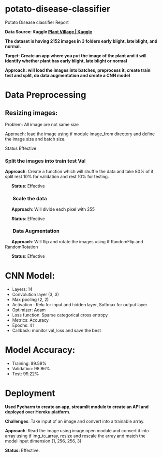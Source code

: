 # potato-disease-classifier
Potato Disease classifier Report

**Data Source: Kaggle   [Plant Village | Kaggle](https://www.kaggle.com/arjuntejaswi/plant-village)**

**The dataset is having 2152 images in 3 folders early blight, late blight, and normal.**

**Target: Create an app where you put the image of the plant and it will identify whether plant has early blight, late blight or normal**

**Approach: will load the images into  batches, preprocess it, create train test and split, do data augmentation and create a CNN model**
# Data Preprocessing
## Resizing images:
Problem: All image are not same size

Approach: load the image using tf module image\_from directory and define the image size and batch size.

Status Effective
### Split the images into train test Val
**Approach**: Create a function which will shuffle the data and take 80% of it split rest 10% for validation and rest 10% for testing.

`	`**Status**: Effective
### `	`Scale the data
`	`**Approach**: Will divide each pixel with 255  

`	`**Status**: Effective
### `	`Data Augmentation
`	`**Approach**: Will flip and rotate the images using tf RandomFlip and RandomRotation

`	`**Status**: Effective
# CNN Model:
- Layers: 14
- Convolution layer (3, 3)
- Max pooling (2, 2)
- Activation : Relu for input and hidden layer, Softmax for output layer
- Optimizer: Adam
- Loss function: Sparse categorical cross entropy 
- Metrics: Accuracy
- Epochs: 41
- Callback: monitor val\_loss and save the best 
# Model Accuracy:
- Training: 99.59%
- Validation: 98.96%
- Test: 99.22%
# Deployment
**Used Pycharm to create an app, streamlit module to create an API and deployed over Heroku platform.**

**Challenges**: Take input of an image and convert into a trainable array.

**Approach**: Read the image using image.open module and convert it into array using tf img\_to\_array, resize and rescale the array and match the model input dimension (1, 256, 256, 3)

**Status:** Effective.


